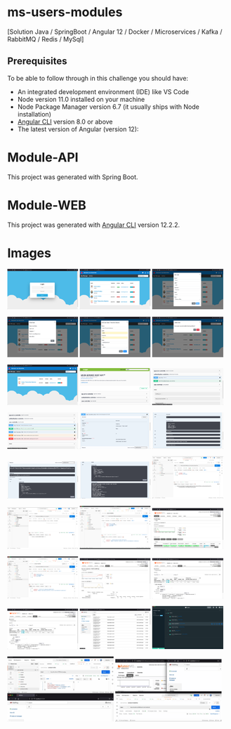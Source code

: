# ms-users-modules

[Solution Java / SpringBoot / Angular 12 / Docker / Microservices / Kafka / RabbitMQ / Redis / MySql]



## Prerequisites

To be able to follow through in this challenge you should have:

- An integrated development environment  (IDE) like VS Code
- Node version 11.0 installed on your machine
- Node Package Manager version 6.7  (it usually ships with Node installation)
- [Angular CLI](https://cli.angular.io/) version 8.0 or above
- The latest version of Angular  (version 12):

# Module-API

This project was generated with Spring Boot.

# Module-WEB

This project was generated with [Angular CLI](https://github.com/angular/angular-cli) version 12.2.2.

# Images

<p float="center">
  <img src="./images/web_01.png" width="32%" alt="web_01" style="zoom: 32%;"/>
  <img src="./images/web_02.png" width="32%" alt="web_02" style="zoom: 32%;"/>
  <img src="./images/web_03.png" width="32%" alt="web_03" style="zoom: 32%;"/>
</p>



<p float="center">
  <img src="./images/web_04.png" width="32%" alt="web_04" style="zoom: 32%;"/>
  <img src="./images/web_05.png" width="32%" alt="web_05" style="zoom: 32%;"/>
  <img src="./images/web_06.png" width="32%" alt="web_06" style="zoom: 32%;"/>
</p>



<p float="center">
  <img src="./images/web_07.png" width="32%" alt="web_07" style="zoom: 32%;"/>
  <img src="./images/api_01.png" width="32%" alt="api_01" style="zoom: 32%;"/>
  <img src="./images/api_02.png" width="32%" alt="api_02" style="zoom: 32%;"/>
</p>



<p float="center">
  <img src="./images/api_03.png" width="32%" alt="api_03" style="zoom: 32%;"/>
  <img src="./images/api_04.png" width="32%" alt="api_04" style="zoom: 32%;"/>
  <img src="./images/api_05.png" width="32%" alt="api_05" style="zoom: 32%;"/>
</p>

<p float="center">
  <img src="./images/api_06.png" width="32%" alt="api_06" style="zoom: 32%;"/>
  <img src="./images/api_07.png" width="32%" alt="api_07" style="zoom: 32%;"/>
  <img src="./images/api_08.png" width="32%" alt="api_08" style="zoom: 32%;"/>
</p>
<p float="center">
  <img src="./images/api_09.png" width="32%" alt="api_09" style="zoom: 32%;"/>
  <img src="./images/api_10.png" width="32%" alt="api_10" style="zoom: 32%;"/>
  <img src="./images/api_11.png" width="32%" alt="api_11" style="zoom: 32%;"/>
</p>

<p float="center">
  <img src="./images/api_12.png" width="32%" alt="api_12" style="zoom: 32%;"/>
  <img src="./images/api_13.png" width="32%" alt="api_13" style="zoom: 32%;"/>
  <img src="./images/api_14.png" width="32%" alt="api_14" style="zoom: 32%;"/>
</p>

<p float="center">
  <img src="./images/api_14.png" width="32%" alt="api_14" style="zoom: 32%;"/>
  <img src="./images/api_15.png" width="32%" alt="api_15" style="zoom: 32%;"/>
  <img src="./images/docker_dashboard_01.png" width="32%" alt="api_14" style="zoom: 32%;"/>
</p>

<p float="center">
  <img src="./images/kafka_and_send_email.gif" width="48%" alt="api_48" style="zoom: 48%;"/>
  <img src="./images/rabbitmq-and-kafka-send-email.gif" width="48%" alt="api_48" style="zoom: 48%;"/>
</p>




